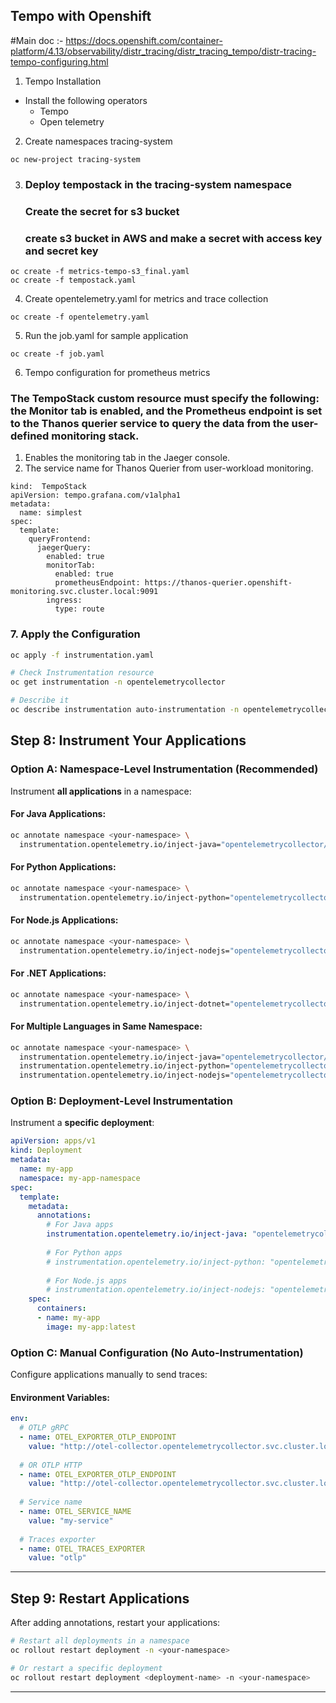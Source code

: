 ## Tempo with Openshift
#Main doc :- https://docs.openshift.com/container-platform/4.13/observability/distr_tracing/distr_tracing_tempo/distr-tracing-tempo-configuring.html

1. Tempo Installation
 -  Install the following operators
    - Tempo
    - Open telemetry
2. Create namespaces tracing-system
```
oc new-project tracing-system
```
3. ### Deploy tempostack in the tracing-system namespace
   ### Create the secret for s3 bucket
   ### create s3 bucket in AWS and make a secret with access key and secret key
```
oc create -f metrics-tempo-s3_final.yaml
oc create -f tempostack.yaml
```

4. Create opentelemetry.yaml for metrics and trace collection
```
oc create -f opentelemetry.yaml
```
5. Run the job.yaml for sample application
```
oc create -f job.yaml
```
6. Tempo configuration for prometheus metrics

### The TempoStack custom resource must specify the following: the Monitor tab is enabled, and the Prometheus endpoint is set to the Thanos querier service to query the data from the user-defined monitoring stack.
1. Enables the monitoring tab in the Jaeger console.
2. The service name for Thanos Querier from user-workload monitoring.
```
kind:  TempoStack
apiVersion: tempo.grafana.com/v1alpha1
metadata:
  name: simplest
spec:
  template:
    queryFrontend:
      jaegerQuery:
        enabled: true
        monitorTab:
          enabled: true  
          prometheusEndpoint: https://thanos-querier.openshift-monitoring.svc.cluster.local:9091 
        ingress:
          type: route

```
### 7. Apply the Configuration

```bash
oc apply -f instrumentation.yaml
```

```bash
# Check Instrumentation resource
oc get instrumentation -n opentelemetrycollector

# Describe it
oc describe instrumentation auto-instrumentation -n opentelemetrycollector
```

## Step 8: Instrument Your Applications

### Option A: Namespace-Level Instrumentation (Recommended)

Instrument **all applications** in a namespace:

#### For Java Applications:
```bash
oc annotate namespace <your-namespace> \
  instrumentation.opentelemetry.io/inject-java="opentelemetrycollector/auto-instrumentation"
```

#### For Python Applications:
```bash
oc annotate namespace <your-namespace> \
  instrumentation.opentelemetry.io/inject-python="opentelemetrycollector/auto-instrumentation"
```

#### For Node.js Applications:
```bash
oc annotate namespace <your-namespace> \
  instrumentation.opentelemetry.io/inject-nodejs="opentelemetrycollector/auto-instrumentation"
```

#### For .NET Applications:
```bash
oc annotate namespace <your-namespace> \
  instrumentation.opentelemetry.io/inject-dotnet="opentelemetrycollector/auto-instrumentation"
```

#### For Multiple Languages in Same Namespace:
```bash
oc annotate namespace <your-namespace> \
  instrumentation.opentelemetry.io/inject-java="opentelemetrycollector/auto-instrumentation" \
  instrumentation.opentelemetry.io/inject-python="opentelemetrycollector/auto-instrumentation" \
  instrumentation.opentelemetry.io/inject-nodejs="opentelemetrycollector/auto-instrumentation"
```

### Option B: Deployment-Level Instrumentation

Instrument a **specific deployment**:

```yaml
apiVersion: apps/v1
kind: Deployment
metadata:
  name: my-app
  namespace: my-app-namespace
spec:
  template:
    metadata:
      annotations:
        # For Java apps
        instrumentation.opentelemetry.io/inject-java: "opentelemetrycollector/auto-instrumentation"
        
        # For Python apps
        # instrumentation.opentelemetry.io/inject-python: "opentelemetrycollector/auto-instrumentation"
        
        # For Node.js apps
        # instrumentation.opentelemetry.io/inject-nodejs: "opentelemetrycollector/auto-instrumentation"
    spec:
      containers:
      - name: my-app
        image: my-app:latest
```

### Option C: Manual Configuration (No Auto-Instrumentation)

Configure applications manually to send traces:

#### Environment Variables:
```yaml
env:
  # OTLP gRPC
  - name: OTEL_EXPORTER_OTLP_ENDPOINT
    value: "http://otel-collector.opentelemetrycollector.svc.cluster.local:4317"
  
  # OR OTLP HTTP
  - name: OTEL_EXPORTER_OTLP_ENDPOINT
    value: "http://otel-collector.opentelemetrycollector.svc.cluster.local:4318"
  
  # Service name
  - name: OTEL_SERVICE_NAME
    value: "my-service"
  
  # Traces exporter
  - name: OTEL_TRACES_EXPORTER
    value: "otlp"
```

---

## Step 9: Restart Applications

After adding annotations, restart your applications:

```bash
# Restart all deployments in a namespace
oc rollout restart deployment -n <your-namespace>

# Or restart a specific deployment
oc rollout restart deployment <deployment-name> -n <your-namespace>
```

---
